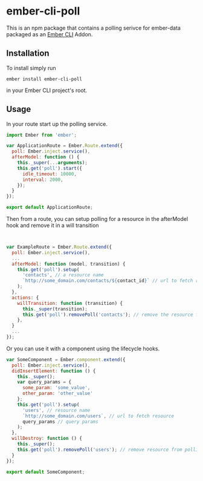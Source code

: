#  ember-cli-poll

This is an npm package that contains a polling serivce for ember-data
packaged as an [Ember CLI](https://github.com/stefanpenner/ember-cli) Addon.

## Installation

To install simply run

```
ember install ember-cli-poll
```

in your Ember CLI project's root.


## Usage

In your route start up the polling service.

```javascript
import Ember from 'ember';

var ApplicationRoute = Ember.Route.extend({
  poll: Ember.inject.service(),
  afterModel: function () {
    this._super(...arguments);
    this.get('poll').start({
      idle_timeout: 10000,
      interval: 2000,
    });
  }
});

export default ApplicationRoute;
```

Then from a route, you can setup polling for a resource in the afterModel hook and remove
it in a will transition

```javascript


var ExampleRoute = Ember.Route.extend({
  poll: Ember.inject.service(),
  ...
  afterModel: function (model, transition) {
    this.get('poll').setup(
      'contacts', // a resource name
      `http://some_domain.com/contacts/${contact_id}` // url to fetch resource
    );
  },
  actions: {
    willTransition: function (transition) {
      this._super(transition);
      this.get('poll').removePoll('contacts'); // remove the resource from polling
    },
  }
  ...
});
```

Or you can use it with a component using the lifecycle hooks.

```javascript
var SomeComponent = Ember.component.extend({
  poll: Ember.inject.service(),
  didInsertElement: function () {
    this._super();
    var query_params = {
      some_param: 'some_value',
      other_param: 'other_value'
    };
    this.get('poll').setup(
      'users', // resource name
      `http://some_domain.com/users`, // url to fetch resource
      query_params // query params
    );
  },
  willDestroy: function () {
    this._super();
    this.get('poll').removePoll('users'); // remove resource from polling
  }
});

export default SomeComponent;
```

